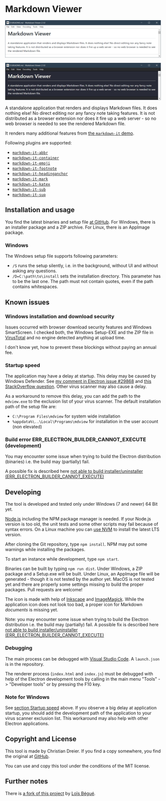 # Markdown Viewer

![Screenshot of the application in light mode](doc/images/screenshot-light.png)

![Screenshot of the application in dark mode](doc/images/screenshot-dark.png)

A standalone application that renders and displays Markdown files. It does nothing else! No direct editing nor any fancy note taking features. It is not distributed as a browser extension nor does it fire up a web server - so no web browser is needed to see the rendered Markdown file.

It renders many additional features from [the `markdown-it` demo](https://markdown-it.github.io/).

Following plugins are supported:

- [`markdown-it-abbr`](https://github.com/markdown-it/markdown-it-abbr)
- [`markdown-it-container`](https://github.com/markdown-it/markdown-it-container)
- [`markdown-it-emoji`](https://github.com/markdown-it/markdown-it-emoji)
- [`markdown-it-footnote`](https://github.com/markdown-it/markdown-it-footnote)
- [`markdown-it-headinganchor`](https://github.com/adam-p/markdown-it-headinganchor)
- [`markdown-it-mark`](https://github.com/markdown-it/markdown-it-mark)
- [`markdown-it-katex`](https://github.com/waylonflinn/markdown-it-katex)
- [`markdown-it-sub`](https://github.com/markdown-it/markdown-it-sub)
- [`markdown-it-sup`](https://github.com/markdown-it/markdown-it-sup)

## Installation and usage

You find the latest binaries and setup file [at GitHub](https://github.com/c3er/mdview/releases/latest). For Windows, there is an installer package and a ZIP archive. For Linux, there is an AppImage package.

### Windows

The Windows setup file supports following parameters:

- `/S` runs the setup silently, i.e. in the background, without UI and without asking any questions.
- `/D=C:\path\to\install` sets the installation directory. This parameter has to be the last one. The path must not contain quotes, even if the path contains whitespaces.

## Known issues

### Windows installation and download security

Issues occurred with browser download security features and Windows SmartScreen. I checked both, the Windows Setup-EXE and the ZIP file in [VirusTotal](https://www.virustotal.com) and no engine detected anything at upload time.

I don't know yet, how to prevent these blockings without paying an annual fee.

### Startup speed

The application may have a delay at startup. This delay may be caused by Windows Defender. See [my comment in Electron issue #29868](https://github.com/electron/electron/issues/29868#issuecomment-869049066) and [this StackOverflow question](https://stackoverflow.com/questions/67982430/windows-defender-slowing-down-electron-startup). Other virus scanner may also cause a delay.

As a workaround to remove this delay, you can add the path to the `mdview.exe` to the exclusion list of your virus scanner. The default installation path of the setup file are:

- `C:\Program Files\mdview` for system wide installation
- `%appdata%\..\Local\Programs\mdview` for installation in the user account (non elevated)

### Build error ERR_ELECTRON_BUILDER_CANNOT_EXECUTE (development)

You may encounter some issue when trying to build the Electron distribution (binaries) i.e. the build may (partially) fail.

A possible fix is described here [not able to build installer/uninstaller (ERR_ELECTRON_BUILDER_CANNOT_EXECUTE)](./doc/development-build-installer-issue.md)

## Developing

The tool is developed and tested only under Windows (7 and newer) 64 Bit yet.

[Node.js](https://nodejs.org/en/) including the NPM package manager is needed. If your Node.js version is too old, the unit tests and some other scripts may fail because of syntax errors. On a Linux machine you can [use NVM](https://www.freecodecamp.org/news/how-to-install-node-js-on-ubuntu-and-update-npm-to-the-latest-version/) to install the latest LTS version.

After cloning the Git repository, type `npm install`. NPM may put some warnings while installing the packages.

To start an instance while development, type `npm start`.

Binaries can be built by typing `npm run dist`. Under Windows, a ZIP package and a Setup.exe will be built. Under Linux, an AppImage file will be generated - though it is not tested by the author yet. MacOS is not tested yet and there are properly some settings missing to build the proper packages. Pull requests are welcome!

The icon is made with help of [Inkscape](https://inkscape.org/en/) and [ImageMagick](https://www.imagemagick.org). While the application icon does not look too bad, a proper icon for Markdown *documents* is missing yet.

Note: you may encounter some issue when trying to build the Electron distribution i.e. the build may (partially) fail. A possible fix is described here [not able to build installer/uninstaller (ERR_ELECTRON_BUILDER_CANNOT_EXECUTE)](doc/development-build-installer-issue.md)

### Debugging

The main process can be debugged with [Visual Studio Code](https://code.visualstudio.com/). A `launch.json` is in the repository.

The renderer process (`index.html` and `index.js`) must be debugged with help of the Electron development tools by calling in the main menu "Tools" -> "Developer tools" or by pressing the F10 key.

### Note for Windows

See [section Startup speed](#startup-speed) above. If you observe a big delay at application startup, you should add the  development path of the application to your virus scanner exclusion list. This workaround may also help with other Electron applications.

## Copyright and License

This tool is made by Christian Dreier. If you find a copy somewhere, you find the original at [GitHub](https://github.com/c3er/mdview).

You can use and copy this tool under the conditions of the MIT license.

## Further notes

There is [a fork of this project](https://github.com/khatastroffik/mdview) by [Loïs Bégué](https://github.com/khatastroffik).
